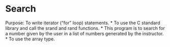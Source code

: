 # Search
Purpose:  To write iterator (“for” loop) statements.   * To use the C standard library and call the srand and rand functions.   * This program is to search for a number given by the user in a list of numbers generated by the instructor.   * To use the array type.
